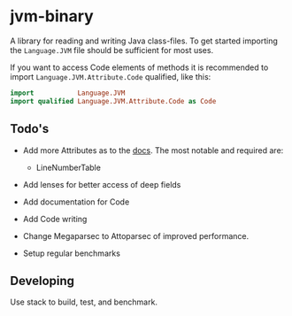 # jvm-binary

A library for reading and writing Java class-files. To get started
importing the `Language.JVM` file should be sufficient for most uses.

If you want to access Code elements of methods it is recommended to 
import `Language.JVM.Attribute.Code` qualified, like this:

```haskell
import           Language.JVM
import qualified Language.JVM.Attribute.Code as Code
```

## Todo's

- Add more Attributes as to the
[docs](http://docs.oracle.com/javase/specs/jvms/se7/html/jvms-4.html#jvms-4.7).
The most notable and required are:

  - LineNumberTable

- Add lenses for better access of deep fields
- Add documentation for Code
- Add Code writing
- Change Megaparsec to Attoparsec of improved performance.
- Setup regular benchmarks

## Developing

Use stack to build, test, and benchmark.

